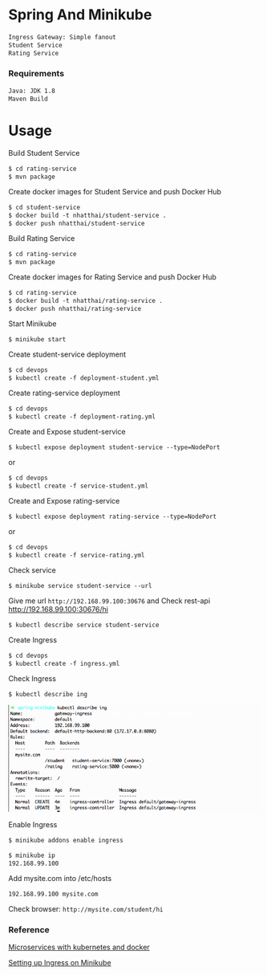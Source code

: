 # Spring And Minikube
    Ingress Gateway: Simple fanout
    Student Service
    Rating Service


### Requirements
    Java: JDK 1.8
    Maven Build

# Usage

Build Student Service
```
$ cd rating-service
$ mvn package
```

Create docker images for Student Service and push Docker Hub
```
$ cd student-service
$ docker build -t nhatthai/student-service .
$ docker push nhatthai/student-service
```

Build Rating Service
```
$ cd rating-service
$ mvn package
```

Create docker images for Rating Service and push Docker Hub
```
$ cd rating-service
$ docker build -t nhatthai/rating-service .
$ docker push nhatthai/rating-service
```

Start Minikube
```
$ minikube start
```


Create student-service deployment
```
$ cd devops
$ kubectl create -f deployment-student.yml
```


Create rating-service deployment
```
$ cd devops
$ kubectl create -f deployment-rating.yml
```


Create and Expose student-service
```
$ kubectl expose deployment student-service --type=NodePort
```

or
```
$ cd devops
$ kubectl create -f service-student.yml
```

Create and Expose rating-service
```
$ kubectl expose deployment rating-service --type=NodePort
```

or
```
$ cd devops
$ kubectl create -f service-rating.yml
```


Check service
```
$ minikube service student-service --url
```
Give me url `http://192.168.99.100:30676` and Check rest-api http://192.168.99.100:30676/hi

```
$ kubectl describe service student-service
```


Create Ingress
```
$ cd devops
$ kubectl create -f ingress.yml
```


Check Ingress
```
$ kubectl describe ing
```
![Ingress](https://github.com/nhatthai/spring-minikube/blob/master/images/status-ingress.png "Ingress")

Enable Ingress
```
$ minikube addons enable ingress
```

```
$ minikube ip
192.168.99.100
```

Add mysite.com into /etc/hosts
```
192.168.99.100 mysite.com
```
Check browser: `http://mysite.com/student/hi`


### Reference
[Microservices with kubernetes and docker](https://piotrminkowski.wordpress.com/2017/03/31/microservices-with-kubernetes-and-docker/)

[Setting up Ingress on Minikube](https://medium.com/@Oskarr3/setting-up-ingress-on-minikube-6ae825e98f82)